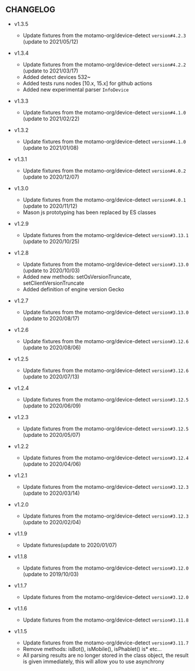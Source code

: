 CHANGELOG
-
* v1.3.5
    * Update fixtures from the motamo-org/device-detect `version#4.2.3` (update to 2021/05/12)
* v1.3.4
    * Update fixtures from the motamo-org/device-detect `version#4.2.2` (update to 2021/03/17)
    * Added detect devices 532~ 
    * Added tests runs nodes [10.x, 15.x] for github actions
    * Added new experimental parser `InfoDevice`

* v1.3.3
    * Update fixtures from the motamo-org/device-detect `version#4.1.0` (update to 2021/02/22)
    
* v1.3.2
    * Update fixtures from the motamo-org/device-detect `version#4.1.0` (update to 2021/01/08)
    
* v1.3.1
    * Update fixtures from the motamo-org/device-detect `version#4.0.2` (update to 2020/12/07)
* v1.3.0
    * Update fixtures from the motamo-org/device-detect `version#4.0.1` (update to 2020/11/12)
    * Mason js prototyping has been replaced by ES classes
* v1.2.9
    * Update fixtures from the motamo-org/device-detect `version#3.13.1` (update to 2020/10/25)
* v1.2.8
    * Update fixtures from the motamo-org/device-detect `version#3.13.0` (update to 2020/10/03)
    * Added new methods: setOsVersionTruncate, setClientVersionTruncate
    * Added definition of engine version Gecko
* v1.2.7
    * Update fixtures from the motamo-org/device-detect `version#3.13.0` (update to 2020/08/17)
* v1.2.6
    * Update fixtures from the motamo-org/device-detect `version#3.12.6` (update to 2020/08/06)
* v1.2.5
    * Update fixtures from the motamo-org/device-detect `version#3.12.6` (update to 2020/07/13)
* v1.2.4
    * Update fixtures from the motamo-org/device-detect `version#3.12.5` (update to 2020/06/09)
* v1.2.3
    * Update fixtures from the motamo-org/device-detect `version#3.12.5` (update to 2020/05/07)
* v1.2.2
    * Update fixtures from the motamo-org/device-detect `version#3.12.4` (update to 2020/04/06)
* v1.2.1
    * Update fixtures from the motamo-org/device-detect `version#3.12.3` (update to 2020/03/14)
* v1.2.0
    * Update fixtures from the motamo-org/device-detect `version#3.12.3` (update to 2020/02/04)
* v1.1.9
    * Update fixtures(update to 2020/01/07)    
* v1.1.8
    * Update fixtures from the motamo-org/device-detect `version#3.12.0` (update to 2019/10/03)
* v1.1.7
    * Update fixtures from the motamo-org/device-detect `version#3.12.0`
* v1.1.6
    * Update fixtures from the motamo-org/device-detect `version#3.11.8`
* v1.1.5
    * Update fixtures from the motamo-org/device-detect `version#3.11.7`
    * Remove methods: isBot(), isMobile(), isPhablet() is* etc...
    * All parsing results are no longer stored in the class object, the result is given immediately, this will allow you to use asynchrony

